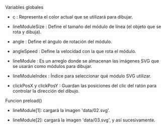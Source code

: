 Variables globales

* c : Representa el color actual que se utilizará para dibujar.

* lineModuleSize : Define el tamaño del módulo de línea (el objeto que se rota y dibuja).

* angle : Define el ángulo de rotación del módulo.

* angleSpeed : Define la velocidad con la que rota el módulo.

* lineModule : Es un arreglo donde se almacenan las imágenes SVG que se usarán como módulos para dibujar.

* lineModuleIndex : Índice para seleccionar qué módulo SVG utilizar.

* clickPosX y clickPosY : Guardan las posiciones del clic del ratón para controlar la dirección del dibujo.

Funcion preload()

* lineModule[1]: cargará la imagen 'data/02.svg'.

* lineModule[2]: cargará la imagen 'data/03.svg', y así sucesivamente.
